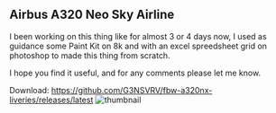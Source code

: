 ## Airbus A320 Neo Sky Airline
I been working on this thing like for almost 3 or 4 days now, I used as guidance some Paint Kit on 8k and with an excel spreedsheet grid on photoshop to made this thing from scratch.

I hope you find it useful, and for any comments please let me know.

Download: https://github.com/G3NSVRV/fbw-a320nx-liveries/releases/latest
![thumbnail](https://user-images.githubusercontent.com/11720535/142300015-57f1dde5-293a-4ebf-9810-ac8073648e76.jpg)
